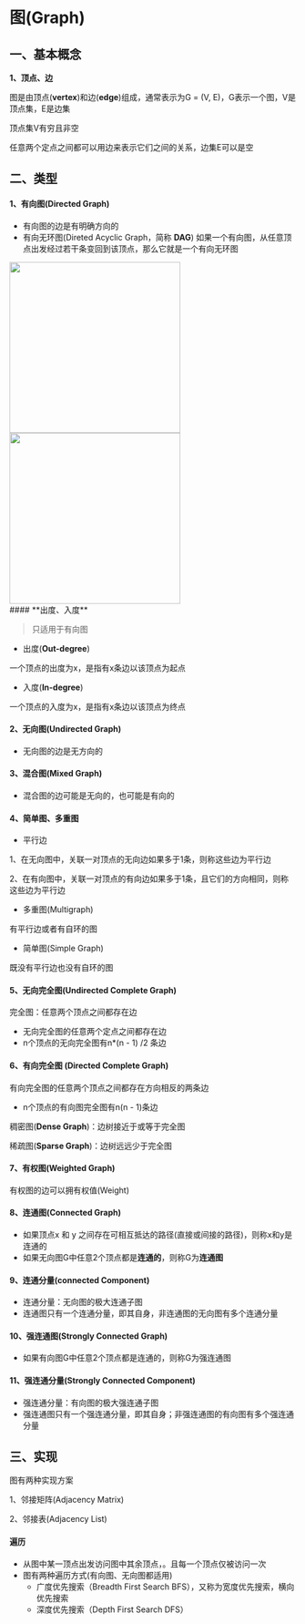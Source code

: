 # 图(Graph)

## 一、基本概念

**1、顶点、边**

图是由顶点(**vertex**)和边(**edge**)组成，通常表示为G = (V, E)，G表示一个图，V是顶点集，E是边集

顶点集V有穷且非空

任意两个定点之间都可以用边来表示它们之间的关系，边集E可以是空

## 二、类型

#### **1、有向图(Directed Graph)**

* 有向图的边是有明确方向的
* 有向无环图(Direted Acyclic Graph，简称 **DAG**)
如果一个有向图，从任意顶点出发经过若干条变回到该顶点，那么它就是一个有向无环图

<div align="left">
<img src="/Users/guojie/Notes/学习算法与数据结构笔记/images/图/有向无环图.png"  width="300px" />
  <img src="/Users/guojie/Notes/学习算法与数据结构笔记/images/图/有向有环图.png" width="300px" />
</div>
#### **出度、入度**

> 只适用于有向图

* 出度(**Out-degree**)

一个顶点的出度为x，是指有x条边以该顶点为起点

* 入度(**In-degree**)

一个顶点的入度为x，是指有x条边以该顶点为终点

#### **2、无向图(Undirected Graph)**

* 无向图的边是无方向的

#### **3、混合图(Mixed Graph)**

* 混合图的边可能是无向的，也可能是有向的

#### **4、简单图、多重图**

* 平行边

1、在无向图中，关联一对顶点的无向边如果多于1条，则称这些边为平行边

2、在有向图中，关联一对顶点的有向边如果多于1条，且它们的方向相同，则称这些边为平行边

* 多重图(Multigraph)

有平行边或者有自环的图

* 简单图(Simple Graph)

既没有平行边也没有自环的图

#### **5、无向完全图(Undirected Complete Graph)**

完全图：任意两个顶点之间都存在边

* 无向完全图的任意两个定点之间都存在边
* n个顶点的无向完全图有n*(n - 1) /2 条边

#### **6、有向完全图** (Directed Complete Graph)

 有向完全图的任意两个顶点之间都存在方向相反的两条边

* n个顶点的有向图完全图有n(n - 1)条边

稠密图(**Dense Graph**)：边树接近于或等于完全图

稀疏图(**Sparse Graph**)：边树远远少于完全图

#### **7、有权图**(Weighted Graph)

有权图的边可以拥有权值(Weight)

#### **8、连通图(Connected Graph)**

* 如果顶点x 和 y 之间存在可相互抵达的路径(直接或间接的路径)，则称x和y是连通的
* 如果无向图G中任意2个顶点都是**连通的**，则称G为**连通图**

#### **9、连通分量(connected Component)**

* 连通分量：无向图的极大连通子图
* 连通图只有一个连通分量，即其自身，非连通图的无向图有多个连通分量

#### **10、强连通图(Strongly Connected Graph)**

* 如果有向图G中任意2个顶点都是连通的，则称G为强连通图

#### **11、强连通分量(Strongly Connected Component)**

* 强连通分量：有向图的极大强连通子图
* 强连通图只有一个强连通分量，即其自身；非强连通图的有向图有多个强连通分量

## 三、实现

图有两种实现方案

1、邻接矩阵(Adjacency Matrix)

2、邻接表(Adjacency List)



#### 遍历

* 从图中某一顶点出发访问图中其余顶点，。且每一个顶点仅被访问一次
* 图有两种遍历方式(有向图、无向图都适用)
  * 广度优先搜索（Breadth First Search BFS），又称为宽度优先搜索，横向优先搜索
  * 深度优先搜索（Depth First Search DFS）
